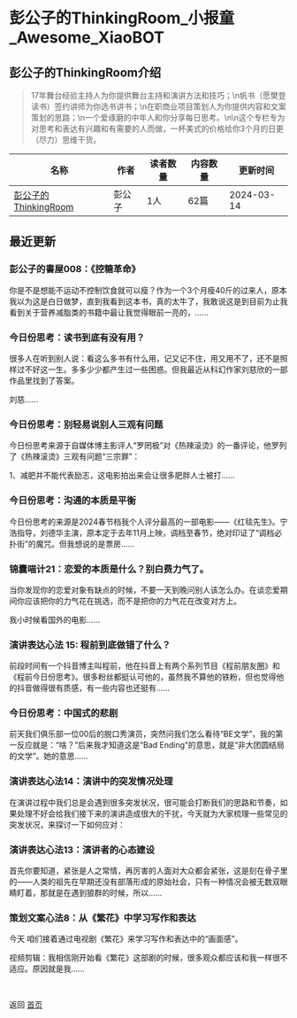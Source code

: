 # 彭公子的ThinkingRoom_小报童_Awesome_XiaoBOT

## 彭公子的ThinkingRoom介绍
> 17年舞台经验主持人为你提供舞台主持和演讲方法和技巧；\n帆书（愿樊登读书）签约讲师为你选书讲书；\n在职商业项目策划人为你提供内容和文案策划的思路；\n一个爱琢磨的中年人和你分享每日思考。\n\n这个专栏专为对思考和表达有兴趣和有需要的人而做，一杯美式的价格给你3个月的日更（尽力）思维干货。  
  


|名称|作者|读者数量|内容数量|更新时间|
|---|---|---|---|---|
|[彭公子的ThinkingRoom](https://xiaobot.net/p/scott4ever?refer=9c3f1c95-a052-465a-9902-f6d75080262a)|彭公子|1人|62篇|2024-03-14|

## 最近更新
### 彭公子的書屋008：《控糖革命》

你是不是想能不运动不控制饮食就可以瘦？作为一个3个月瘦40斤的过来人，原本我以为这是白日做梦，直到我看到这本书，真的太牛了，我敢说这是到目前为止我看到关于营养减脂类的书籍中最让我觉得眼前一亮的，......

### 今日份思考：读书到底有没有用？

很多人在听到别人说：看这么多书有什么用，记又记不住，用又用不了，还不是照样过不好这一生。多多少少都产生过一些困惑。但我最近从科幻作家刘慈欣的一部作品里找到了答案。

刘慈......

### 今日份思考：别轻易说别人三观有问题

今日份思考来源于自媒体博主影评人“罗罔极”对《热辣滚烫》的一番评论，他罗列了《热辣滚烫》三观有问题“三宗罪”：

1、减肥并不能代表励志，这电影拍出来会让很多肥胖人士被打......

### 今日份思考：沟通的本质是平衡

今日份思考的来源是2024春节档我个人评分最高的一部电影——《红毯先生》。宁浩指导，刘德华主演，原本定于去年11月上映，调档至春节，绝对印证了“调档必扑街”的魔咒。但我想说的是票房......

### 锦囊喵计21：恋爱的本质是什么？别白费力气了。

当你发现你的恋爱对象有缺点的时候，不要一天到晚问别人该怎么办。在谈恋爱期间你应该把你的力气花在挑选，而不是把你的力气花在改变对方上。

我小时候看国外的电影......

### 演讲表达心法 15: 程前到底做错了什么？

前段时间有一个抖音博主叫程前，他在抖音上有两个系列节目《程前朋友圈》和《程前今日份思考》。很多粉丝都挺认可他的，虽然我不算他的铁粉，但也觉得他的抖音做得很有质感，有一些内容也还挺有......

### 今日份思考：中国式的悲剧

前天我们俱乐部一位00后的脱口秀演员，突然问我们怎么看待“BE文学”，我的第一反应就是：“啥？”后来我才知道这是“Bad
Ending”的意思，就是“非大团圆结局的文学”。她的意思......

### 演讲表达心法14：演讲中的突发情况处理

在演讲过程中我们总是会遇到很多突发状况，很可能会打断我们的思路和节奏，如果处理不好会给我们接下来的演讲造成很大的干扰，今天就为大家梳理一些常见的突发状况，来探讨一下如何应对：

### 演讲表达心法13：演讲者的心态建设

首先你要知道，紧张是人之常情，再厉害的人面对大众都会紧张，这是刻在骨子里的——人类的祖先在早期还没有部落形成的原始社会，只有一种情况会被无数双眼睛盯着，那就是在遇到狼群的时候，所以......

### 策划文案心法8：从《繁花》中学习写作和表达

今天 咱们接着通过电视剧《繁花》来学习写作和表达中的“画面感”。

视频剪辑：我相信刚开始看《繁花》这部剧的时候，很多观众都应该和我一样很不适应。原因就是我......


<a href="https://github.com/Reno9527/awesome-xiaobot" style="color: white; text-decoration: none;">awesome-xiaobot</a>

返回 [首页](../README.md)
